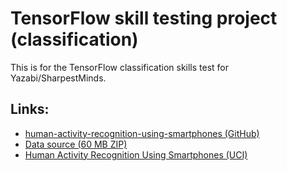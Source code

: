 TensorFlow skill testing project (classification)
====

This is for the TensorFlow classification skills test for
Yazabi/SharpestMinds.

Links:
----

- [human-activity-recognition-using-smartphones (GitHub)](https://github.com/pdelboca/human-activity-recognition-using-smartphones)
- [Data source (60 MB ZIP)](https://d396qusza40orc.cloudfront.net/getdata%2Fprojectfiles%2FUCI%20HAR%20Dataset.zip)
- [Human Activity Recognition Using Smartphones (UCI)](http://archive.ics.uci.edu/ml/datasets/Human+Activity+Recognition+Using+Smartphones)
